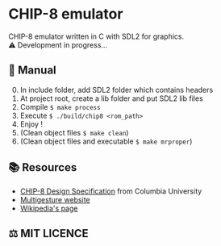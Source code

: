 # CHIP-8 emulator

CHIP-8 emulator written in C with SDL2 for graphics.  
⚠️ Development in progress...

## 📒 Manual

0. In include folder, add SDL2 folder which contains headers
1. At project root, create a lib folder and put SDL2 lib files
2. Compile `$ make process`
3. Execute `$ ./build/chip8 <rom_path>`
4. Enjoy !
5. (Clean object files `$ make clean`)
6. (Clean object files and executable `$ make mrproper`)

## 📚 Resources

* [CHIP-8 Design Specification](http://www.cs.columbia.edu/~sedwards/classes/2016/4840-spring/designs/Chip8.pdf) from Columbia University
* [Multigesture website](http://www.multigesture.net/articles/how-to-write-an-emulator-chip-8-interpreter/)
* [Wikipedia's page](https://en.wikipedia.org/wiki/CHIP-8)

## ⚖️ MIT LICENCE

